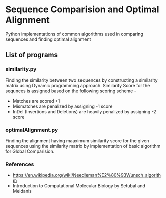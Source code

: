 # Sequence Comparision and Optimal Alignment

Python implementations of common algorithms used in comparing sequences and finding optimal alignment

## List of programs

### similarity.py
Finding the similarity between two sequences by constructing a similarity matrix using Dynamic programming approach.
Similarity Score for the sequnces is assigned based on the following scoring scheme -
- Matches are scored +1
- Mismatches are penalized by assigning -1 score
- InDel (Insertions and Deletions) are heavily penalized by assigning -2 score

### optimalAlignment.py
Finding the alignment having maaximum similarity score for the given sequences using the similarity matrix
by implementation of basic algorithm for Global Comparision.

### References
- https://en.wikipedia.org/wiki/Needleman%E2%80%93Wunsch_algorithm
- Introduction to Computational Molecular Biology by Setubal and Meidanis
